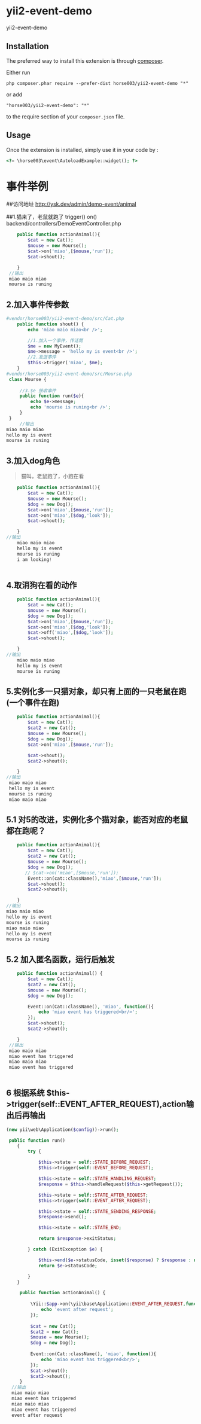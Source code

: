 yii2-event-demo
===============
yii2-event-demo

Installation
------------

The preferred way to install this extension is through [composer](http://getcomposer.org/download/).

Either run

```
php composer.phar require --prefer-dist horse003/yii2-event-demo "*"
```

or add

```
"horse003/yii2-event-demo": "*"
```

to the require section of your `composer.json` file.


Usage
-----

Once the extension is installed, simply use it in your code by  :

```php
<?= \horse003\event\AutoloadExample::widget(); ?>
```

# 事件举例

##访问地址 
http://ysk.dev/admin/demo-event/animal

##1.猫来了，老鼠就跑了   trigger()  on()  
backend/controllers/DemoEventController.php  
```php
    public function actionAnimal(){
        $cat = new Cat();
        $mouse = new Mourse();
        $cat->on('miao',[$mouse,'run']);
        $cat->shout();

    }
 //输出
 miao maio miao  
 mourse is runing  
```
## 2.加入事件传参数 
```php
#vendor/horse003/yii2-event-demo/src/Cat.php  
    public function shout() {
        echo 'miao maio miao<br />';

        //1.加入一个事件，传话筒
        $me = new MyEvent();
        $me->message = 'hello my is event<br />';
        //2.发送事件
        $this->trigger('miao', $me);
    }
#vendor/horse003/yii2-event-demo/src/Mourse.php
 class Mourse {
    
     //3.$e 接收事件
     public function run($e){
         echo $e->message;
         echo 'mourse is runing<br />';
     }
 }
     //输出
miao maio miao  
hello my is event  
mourse is runing  
```
## 3.加入dog角色  
>猫叫，老鼠跑了，小跑在看
```php
    public function actionAnimal(){
        $cat = new Cat();
        $mouse = new Mourse();
        $dog = new Dog();
        $cat->on('miao',[$mouse,'run']);
        $cat->on('miao',[$dog,'look']);
        $cat->shout();

    }
//输出
    miao maio miao
    hello my is event
    mourse is runing
    i am looking!
    
```

## 4.取消狗在看的动作
```php
    public function actionAnimal(){
        $cat = new Cat();
        $mouse = new Mourse();
        $dog = new Dog();
        $cat->on('miao',[$mouse,'run']);
        $cat->on('miao',[$dog,'look']);
        $cat->off('miao',[$dog,'look']);
        $cat->shout();

    }
//输出
    miao maio miao
    hello my is event
    mourse is runing
```

## 5.实例化多一只猫对象，却只有上面的一只老鼠在跑(一个事件在跑)
```php
    public function actionAnimal(){
        $cat = new Cat();
        $cat2 = new Cat();
        $mouse = new Mourse();
        $dog = new Dog();
        $cat->on('miao',[$mouse,'run']);

        $cat->shout();
        $cat2->shout();

    }
//输出    
 miao maio miao
 hello my is event
 mourse is runing
 miao maio miao   
```

## 5.1 对5的改进，实例化多个猫对象，能否对应的老鼠都在跑呢？
```php
    public function actionAnimal(){
        $cat = new Cat();
        $cat2 = new Cat();
        $mouse = new Mourse();
        $dog = new Dog();
       // $cat->on('miao',[$mouse,'run']);
        Event::on(cat::className(),'miao',[$mouse,'run']);
        $cat->shout();
        $cat2->shout();

    }
//输出   
miao maio miao
hello my is event
mourse is runing
miao maio miao
hello my is event
mourse is runing
```

## 5.2 加入匿名函数，运行后触发
```php
    public function actionAnimal() {
        $cat = new Cat();
        $cat2 = new Cat();
        $mouse = new Mourse();
        $dog = new Dog();

        Event::on(Cat::className(), 'miao', function(){
            echo 'miao event has triggered<br/>';
        });
        $cat->shout();
        $cat2->shout();

    }
 //输出   
 miao maio miao
 miao event has triggered
 miao maio miao
 miao event has triggered   
    
```    

## 6 根据系统   $this->trigger(self::EVENT_AFTER_REQUEST),action输出后再输出
```php
(new yii\web\Application($config))->run();

 public function run()
    {
        try {

            $this->state = self::STATE_BEFORE_REQUEST;
            $this->trigger(self::EVENT_BEFORE_REQUEST);

            $this->state = self::STATE_HANDLING_REQUEST;
            $response = $this->handleRequest($this->getRequest());

            $this->state = self::STATE_AFTER_REQUEST;
            $this->trigger(self::EVENT_AFTER_REQUEST);

            $this->state = self::STATE_SENDING_RESPONSE;
            $response->send();

            $this->state = self::STATE_END;

            return $response->exitStatus;

        } catch (ExitException $e) {

            $this->end($e->statusCode, isset($response) ? $response : null);
            return $e->statusCode;

        }
    }
```  
    
``` php
     public function actionAnimal() {
 
         \Yii::$app->on(\yii\base\Application::EVENT_AFTER_REQUEST,function (){
             echo 'event after request';
         });
 
         $cat = new Cat();
         $cat2 = new Cat();
         $mouse = new Mourse();
         $dog = new Dog();
 
         Event::on(Cat::className(), 'miao', function(){
             echo 'miao event has triggered<br/>';
         });
         $cat->shout();
         $cat2->shout();
     }
  //输出          
  miao maio miao
  miao event has triggered
  miao maio miao
  miao event has triggered
  event after request      
``` 
